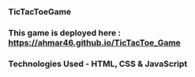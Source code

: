 ### TicTacToeGame

### This game is deployed here : https://ahmar46.github.io/TicTacToe_Game

### Technologies Used - HTML, CSS & JavaScript